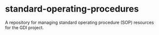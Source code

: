 # standard-operating-procedures
A repository for managing standard operating procedure (SOP) resources for the GDI project.
